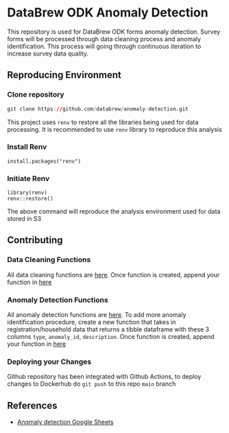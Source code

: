 # DataBrew ODK Anomaly Detection

This repository is used for DataBrew ODK forms anomaly detection. Survey forms will be processed through data cleaning process and anomaly identification. This process will going through continuous iteration to increase survey data quality.

## Reproducing Environment

### Clone repository

``` r
git clone https://github.com/databrew/anomaly-detection.git
```

This project uses `renv` to restore all the libraries being used for data processing. It is recommended to use `renv` library to reproduce this analysis

### Install Renv

    install.packages("renv")

### Initiate Renv

    library(renv)
    renv::restore()

The above command will reproduce the analysis environment used for data stored in S3

## Contributing

### Data Cleaning Functions
All data cleaning functions are [here](R/data_cleaning_functions.R). 
Once function is created, append your function in [here](R/clean_survey_forms.R)

### Anomaly Detection Functions
All anomaly detection functions are [here](R/anomaly_detection_function.R). To add more anomaly identification procedure, create a new function that takes in registration/household data that returns a tibble dataframe with these 3 columns `type`, `anomaly_id`, `description`. 
Once function is created, append your function in [here]('R/run_anomaly_identification.R)

### Deploying your Changes
Github repository has been integrated with Github Actions, to deploy changes to Dockerhub do `git push` to this repo `main` branch

## References
- [Anomaly detection Google Sheets](https://docs.google.com/spreadsheets/d/1kcTXqt2SREr9J4XQLFsLdXLfzcQPkQM8RHXI_-SUe_4/edit#gid=0)


